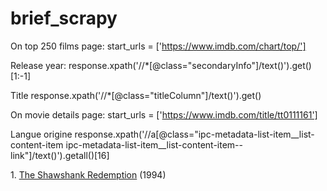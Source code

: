 # brief_scrapy

On top 250 films page:
	start_urls = ['https://www.imdb.com/chart/top/']

Release year:
	response.xpath('//*[@class="secondaryInfo"]/text()').get()[1:-1]

Title
	response.xpath('//*[@class="titleColumn"]/text()').get()

On movie details page:
	start_urls = ['https://www.imdb.com/title/tt0111161']
	
Langue origine
	response.xpath('//a[@class="ipc-metadata-list-item__list-content-item ipc-metadata-list-item__list-content-item--link"]/text()').getall()[16]



<td class="titleColumn">
      1.
      <a href="/title/tt0111161/?pf_rd_m=A2FGELUUNOQJNL&amp;pf_rd_p=1a264172-ae11-42e4-8ef7-7fed1973bb8f&amp;pf_rd_r=Y2GTPN0DEGZKVKSDAWA6&amp;pf_rd_s=center-1&amp;pf_rd_t=15506&amp;pf_rd_i=top&amp;ref_=chttp_tt_1" title="Frank Darabont (dir.), Tim Robbins, Morgan Freeman">The Shawshank Redemption</a>
        <span class="secondaryInfo">(1994)</span>
    </td>